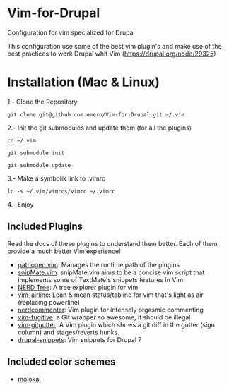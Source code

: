 Vim-for-Drupal
==============

Configuration for vim specialized for Drupal

This configuration use some of the best vim plugin's and make use of the best practices to work Drupal whit Vim (https://drupal.org/node/29325)

Installation (Mac & Linux)
==========================

1.- Clone the Repository

`git clone git@github.com:omero/Vim-for-Drupal.git ~/.vim` 

2.- Init the git submodules and update them (for all the plugins)

`cd ~/.vim`

`git submodule init`

`git submodule update`

3.- Make a symbolik link to .vimrc

`ln -s ~/.vim/vimrcs/vimrc ~/.vimrc`

4.- Enjoy

## Included Plugins

Read the docs of these plugins to understand them better. Each of them provide a much better Vim experience!

* [pathogen.vim](https://github.com/tpope/vim-pathogen): Manages the runtime path of the plugins
* [snipMate.vim](https://github.com/garbas/vim-snipmate): snipMate.vim aims to be a concise vim script that implements some of TextMate's snippets features in Vim
* [NERD Tree](https://github.com/scrooloose/nerdtree): A tree explorer plugin for vim
* [vim-airline](https://github.com/bling/vim-airline): Lean & mean status/tabline for vim that's light as air (replacing powerline)
* [nerdcommenter](https://github.com/scrooloose/nerdcommenter.git): Vim plugin for intensely orgasmic commenting
* [vim-fugitive](https://github.com/tpope/vim-fugitive):  a Git wrapper so awesome, it should be illegal
* [vim-gitgutter](https://github.com/airblade/vim-gitgutter): A Vim plugin which shows a git diff in the gutter (sign column) and stages/reverts hunks.
* [drupal-snippets](https://github.com/tanarurkerem/drupal-snippets): Vim snippets for Drupal 7



## Included color schemes

* [molokai](https://github.com/tomasr/molokai)
